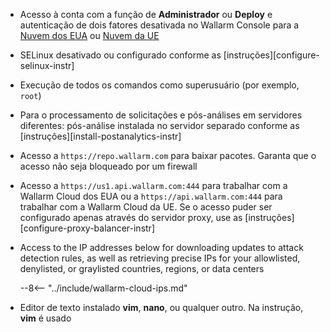 * Acesso à conta com a função de **Administrador** ou **Deploy** e autenticação de dois fatores desativada no Wallarm Console para a [Nuvem dos EUA](https://us1.my.wallarm.com/) ou [Nuvem da UE](https://my.wallarm.com/)
* SELinux desativado ou configurado conforme as [instruções][configure-selinux-instr]
* Execução de todos os comandos como superusuário (por exemplo, `root`)
* Para o processamento de solicitações e pós-análises em servidores diferentes: pós-análise instalada no servidor separado conforme as [instruções][install-postanalytics-instr]
* Acesso a `https://repo.wallarm.com` para baixar pacotes. Garanta que o acesso não seja bloqueado por um firewall
* Acesso a `https://us1.api.wallarm.com:444` para trabalhar com a Wallarm Cloud dos EUA ou a `https://api.wallarm.com:444` para trabalhar com a Wallarm Cloud da UE. Se o acesso puder ser configurado apenas através do servidor proxy, use as [instruções][configure-proxy-balancer-instr]
* Access to the IP addresses below for downloading updates to attack detection rules, as well as retrieving precise IPs for your allowlisted, denylisted, or graylisted countries, regions, or data centers

    --8<-- "../include/wallarm-cloud-ips.md"
* Editor de texto instalado **vim**, **nano**, ou qualquer outro. Na instrução, **vim** é usado
